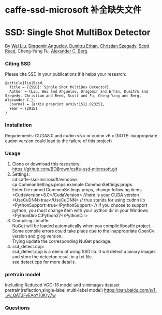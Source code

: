 # caffe-ssd-microsoft 补全缺失文件

# SSD: Single Shot MultiBox Detector
By [Wei Liu](http://www.cs.unc.edu/~wliu/), [Dragomir Anguelov](http://research.google.com/pubs/DragomirAnguelov.html), [Dumitru Erhan](http://research.google.com/pubs/DumitruErhan.html), [Christian Szegedy](http://research.google.com/pubs/ChristianSzegedy.html), [Scott Reed](http://www-personal.umich.edu/~reedscot/), Cheng-Yang Fu, [Alexander C. Berg](http://acberg.com).

### Citing SSD

Please cite SSD in your publications if it helps your research:

    @article{liu15ssd,
      Title = {{SSD}: Single Shot MultiBox Detector},
      Author = {Liu, Wei and Anguelov, Dragomir and Erhan, Dumitru and Szegedy, Christian and Reed, Scott and Fu, Cheng-Yang and Berg, Alexander C.},
      Journal = {arXiv preprint arXiv:1512.02325},
      Year = {2015}
    }
	
### Installation
Requriements: CUDA8.0 and cudnn v5.x or  cudnn v6.x (NOTE: inappropriate cudnn version could lead to the failure of this project)

### Usage
  1. Clone or download this resository:<br>
  https://github.com/BOBrown/caffe-ssd-microsoft.git<br>
  2. Settings:<br>
  cd caffe-ssd-microsoft/windows<br>
  cp CommonSettings.props.example CommonSettings.props<br>
  Enter file named CommonSettings.props, change following items<br>
    \<CudaVersion\>8.0\<\/CudaVersion\>  //here is your CUDA version<br>
	\<UseCuDNN\>true\<\/UseCuDNN\>       // true stands for using cudnn lib<br>
	\<PythonSupport\>true\<\/PythonSupport\> // if you choose to support python, you must change <PythonDir> item with your python dir in your Windows<br>
	\<PythonDir\>C:Python27\<\/PythonDir\> <br>
  3. Compiling libcaffe:<br>
  NuGet will be loaded automatically when you compile libcaffe project.<br>
  Some compile errors could take place due to the inappropriate OpenCv version and glog version.<br>
  Trying update the corresponding NuGet package.<br>
  4. ssd_detect.cpp:<br>
  ssd_detect.cpp is a demo of using SSD lib. It will detect a binary images and store the detecton result in a txt file.<br>
  see detect.cpp for more details.<br>

### pretrain model
  Including Reduced VGG-16 model and simimages dataset pretrain(reflection,single-label,multi-label model) https://pan.baidu.com/s/1-_yv_QATJFyEAoY10Kry7w

### Questions

